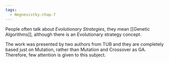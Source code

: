```yaml
---
tags:
  - Negnevistky-chap-7
---
```

People often talk about *Evolutionary Strategies*, they mean [[Genetic Algorithms]], although there is an Evolutionary strategy concept.

The work was presented by two authors from TUB and they are completely based just on Mutation, rather than Mutation and Crossover as GA. Therefore, few attention is given to this subject. 
